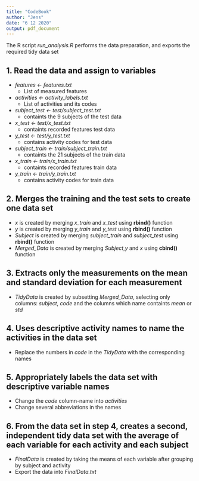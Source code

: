 ```yaml
---
title: "CodeBook"
author: "Jens"
date: "6 12 2020"
output: pdf_document
---
```



The R script *run_analysis.R* performs the data preparation, and exports the required tidy data set

## 1. Read the data and assign to variables

* *features <- features.txt*  
   + List of measured features
* *activities <- activity_labels.txt* 
   + List of activities and its codes 
* *subject_test <- test/subject_test.txt*
   + containts the 9 subjects of the test data
* *x_test <- test/x_test.txt* 
   + containts recorded features test data
* *y_test <- test/y_test.txt*
   + contains activity codes for test data
* *subject_train <- train/subject_train.txt*
   + containts the 21 subjects of the train data
* *x_train <- train/x_train.txt* 
   + containts recorded features train data
* *y_train <- train/y_train.txt*
   + contains activity codes for train data
    
## 2. Merges the training and the test sets to create one data set
* *x* is created by merging *x_train* and *x_test* using **rbind()** function
* *y* is created by merging *y_train* and *y_test* using **rbind()** function
* *Subject* is created by merging *subject_train* and *subject_test* using **rbind()** function
* *Merged_Data* is created by merging *Subject*,*y* and *x* using **cbind()** function 

## 3. Extracts only the measurements on the mean and standard deviation for each measurement
* *TidyData* is created by subsetting *Merged_Data*, selecting only columns: *subject*, *code* and the columns which name containts *mean* or *std*

## 4. Uses descriptive activity names to name the activities in the data set
* Replace the numbers in *code* in the *TidyData* with the corresponding names

## 5. Appropriately labels the data set with descriptive variable names
* Change the *code* column-name into *activities*
* Change several abbreviations in the names 

## 6. From the data set in step 4, creates a second, independent tidy data set with the average of each variable for each activity and each subject
* *FinalData* is created by taking the means of each variable after grouping by subject and activity
* Export the data into *FinalData.txt*

